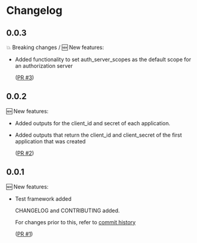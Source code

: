 # Changelog

## 0.0.3

💥 Breaking changes / 🆕 New features:

- Added functionality to set auth_server_scopes as
  the default scope for an authorization server

  ([PR #3](https://github.com/srb3/terraform-okta-api-security/pull/3))

## 0.0.2

🆕 New features:

- Added outputs for the client_id and secret of
  each application.

- Added outputs that return the client_id and client_secret
  of the first application that was created

  ([PR #2](https://github.com/srb3/terraform-okta-api-security/pull/2))

## 0.0.1

🆕 New features:

- Test framework added

  CHANGELOG and CONTRIBUTING added.

  For changes prior to this, refer to [commit history](https://github.com/srb3/terraform-okta-api-security/commits/main)

  ([PR #1](https://github.com/srb3/terraform-okta-api-security/pull/1))
